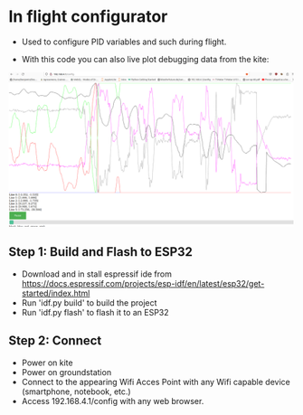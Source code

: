 # In flight configurator

* Used to configure PID variables and such during flight.

* With this code you can also live plot debugging data from the kite:

![alt text](https://github.com/KitesForFuture/powerplant/blob/main/in_flight_config/example_diagram.png?raw=true)

## Step 1: Build and Flash to ESP32
* Download and in stall espressif ide from https://docs.espressif.com/projects/esp-idf/en/latest/esp32/get-started/index.html
* Run 'idf.py build' to build the project
* Run 'idf.py flash' to flash it to an ESP32

## Step 2: Connect
* Power on kite
* Power on groundstation
* Connect to the appearing Wifi Acces Point with any Wifi capable device (smartphone, notebook, etc.)
* Access 192.168.4.1/config with any web browser.
